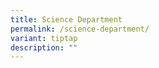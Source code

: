 ```yaml
---
title: Science Department
permalink: /science-department/
variant: tiptap
description: ""
---
```

<p></p>